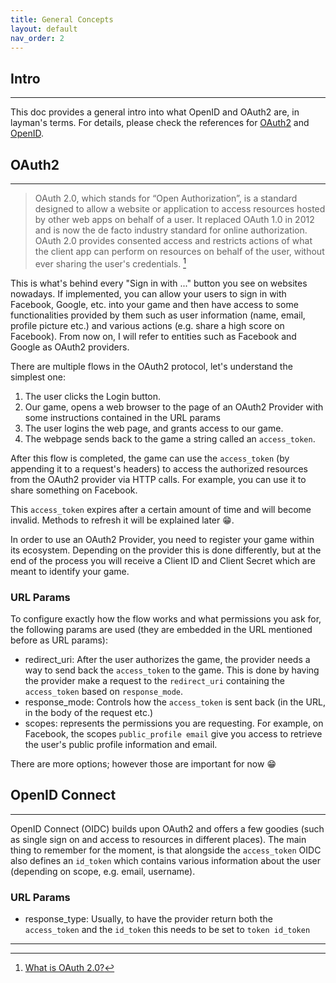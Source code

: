 ```yaml
---
title: General Concepts
layout: default
nav_order: 2
---
```


## Intro
---

This doc provides a general intro into what OpenID and OAuth2 are, in layman's terms. For details, please check the references for [OAuth2](https://oauth.net/2/) and [OpenID](https://openid.net/developers/specs/).

## OAuth2
---

> OAuth 2.0, which stands for “Open Authorization”, is a standard designed to allow a website or application to access resources hosted by other web apps on behalf of a user. It replaced OAuth 1.0 in 2012 and is now the de facto industry standard for online authorization. OAuth 2.0 provides consented access and restricts actions of what the client app can perform on resources on behalf of the user, without ever sharing the user's credentials. [^1]

This is what's behind every "Sign in with ..." button you see on websites nowadays. If implemented, you can allow your users to sign in with Facebook, Google, etc. into your game and then have access to some functionalities provided by them such as user information (name, email, profile picture etc.) and various actions (e.g. share a high score on Facebook). From now on, I will refer to entities such as Facebook and Google as OAuth2 providers.

There are multiple flows in the OAuth2 protocol, let's understand the simplest one:
1. The user clicks the Login button.
2. Our game, opens a web browser to the page of an OAuth2 Provider with some instructions contained in the URL params
3. The user logins the web page, and grants access to our game.
4. The webpage sends back to the game a string called an `access_token`.

After this flow is completed, the game can use the `access_token` (by appending it to a request's headers) to access the authorized  resources from the OAuth2 provider via HTTP calls. For example, you can use it to share something on Facebook.

This `access_token` expires after a certain amount of time and will become invalid. Methods to refresh it will be explained later &#128513;.

In order to use an OAuth2 Provider, you need to register your game within its ecosystem. Depending on the provider this is done differently, but at the end of the process you will receive a Client ID and Client Secret which are meant to identify your game.

### URL Params

To configure exactly how the flow works and what permissions you ask for, the following params are used (they are embedded in the URL mentioned before as URL params):
- redirect_uri: After the user authorizes the game, the provider needs a way to send back the `access_token` to the game. This is done by having the provider make a request to the `redirect_uri` containing the `access_token` based on `response_mode`.
- response_mode: Controls how the `access_token` is sent back (in the URL, in the body of the request etc.)
- scopes: represents the permissions you are requesting. For example, on Facebook, the scopes `public_profile email` give you access to retrieve the user's public profile information and email.

There are more options; however those are important for now &#128513;

## OpenID Connect
---

OpenID Connect (OIDC) builds upon OAuth2 and offers a few goodies (such as single sign on and access to resources in different places). The main thing to remember for the moment, is that alongside the `access_token` OIDC also defines an `id_token` which contains various information about the user (depending on scope, e.g. email, username).

### URL Params
- response_type: Usually, to have the provider return both the `access_token` and the `id_token` this needs to be set to `token id_token`

---

[^1]: [What is OAuth 2.0?](https://auth0.com/intro-to-iam/what-is-oauth-2)